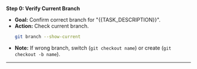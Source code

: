**Step 0: Verify Current Branch**

- **Goal:** Confirm correct branch for "{{TASK_DESCRIPTION}}".
- **Action:** Check current branch.
  ```bash
  git branch --show-current
  ```
- **Note:** If wrong branch, switch (`git checkout name`) or create (`git checkout -b name`).

---
